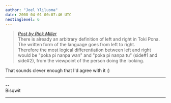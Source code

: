 ```yaml
---
author: "Joel Yliluoma"
date: 2008-04-01 00:07:46 UTC
nestinglevel: 6
---
```

> [_Post by Rick Miller_](/US85m766/how-to-say-left-and-right#post11)  
> There is already an arbitrary definition of left and right in Toki Pona.  
> The written form of the language goes from left to right.  
> Therefore the most logical differentiation between left and right  
> would be "poka pi nanpa wan" and "poka pi nanpa tu" (side#1 and  
> side#2), from the viewpoint of the person doing the looking.  
> 

That sounds clever enough that I'd agree with it :)  

***

\--  
Bisqwit  


***